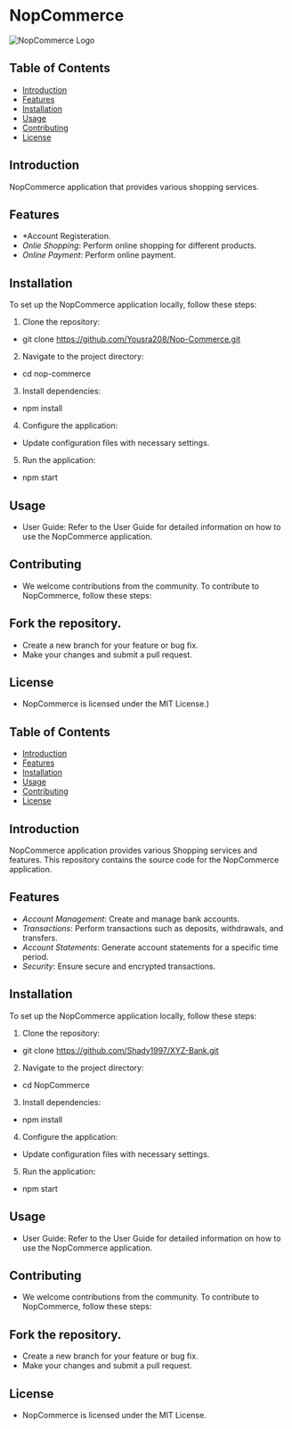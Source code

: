 # NopCommerce

![NopCommerce Logo](https://www.google.com/imgres?imgurl=https%3A%2F%2Fpbs.twimg.com%2Fprofile_images%2F1197439720957120517%2FbBMARwt8_400x400.png&tbnid=_uGESnkzrW-v9M&vet=12ahUKEwiew-uihOKBAxVgricCHT8UDPoQMygBegQIARBN..i&imgrefurl=https%3A%2F%2Ftwitter.com%2FnopCommerce&docid=W8G7lcB-0cDw6M&w=400&h=400&q=nopcommerce&ved=2ahUKEwiew-uihOKBAxVgricCHT8UDPoQMygBegQIARBN)

## Table of Contents

- [Introduction](#introduction)
- [Features](#features)
- [Installation](#installation)
- [Usage](#usage)
- [Contributing](#contributing)
- [License](#license)

## Introduction

NopCommerce application that provides various shopping services.

## Features

- *Account Registeration.
- *Onlie Shopping*: Perform online shopping for different products.
- *Online Payment*: Perform online payment.


## Installation

To set up the NopCommerce application locally, follow these steps:

1. Clone the repository:
*   git clone https://github.com/Yousra208/Nop-Commerce.git
2. Navigate to the project directory:
*   cd nop-commerce
3. Install dependencies:
*   npm install
4. Configure the application:

* Update configuration files with necessary settings.
5. Run the application:
*   npm start

## Usage
* User Guide: Refer to the User Guide for detailed information on how to use the NopCommerce application.

## Contributing
* We welcome contributions from the community. To contribute to NopCommerce, follow these steps:

## Fork the repository.
* Create a new branch for your feature or bug fix.
* Make your changes and submit a pull request.

## License
* NopCommerce is licensed under the MIT License.)

## Table of Contents

- [Introduction](#introduction)
- [Features](#features)
- [Installation](#installation)
- [Usage](#usage)
- [Contributing](#contributing)
- [License](#license)

## Introduction

 NopCommerce application  provides various Shopping services and features. This repository contains the source code for the NopCommerce application.

## Features

- *Account Management*: Create and manage bank accounts.
- *Transactions*: Perform transactions such as deposits, withdrawals, and transfers.
- *Account Statements*: Generate account statements for a specific time period.
- *Security*: Ensure secure and encrypted transactions.

## Installation

To set up the NopCommerce application locally, follow these steps:

1. Clone the repository:
*   git clone https://github.com/Shady1997/XYZ-Bank.git
2. Navigate to the project directory:
*   cd NopCommerce
3. Install dependencies:
*   npm install
4. Configure the application:

* Update configuration files with necessary settings.
5. Run the application:
*   npm start

## Usage
* User Guide: Refer to the User Guide for detailed information on how to use the NopCommerce application.

## Contributing
* We welcome contributions from the community. To contribute to NopCommerce, follow these steps:

## Fork the repository.
* Create a new branch for your feature or bug fix.
* Make your changes and submit a pull request.

## License
* NopCommerce is licensed under the MIT License.
